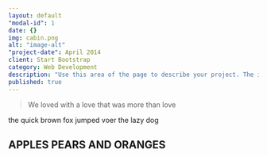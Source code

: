 ```yaml
---
layout: default
"modal-id": 1
date: {}
img: cabin.png
alt: "image-alt"
"project-date": April 2014
client: Start Bootstrap
category: Web Development
description: "Use this area of the page to describe your project. The icon above is part of a free icon set by <a href=\"https://sellfy.com/p/8Q9P/jV3VZ/\">Flat Icons</a>. On their website, you can download their free set with 16 icons, or you can purchase the entire set with 146 icons for only $12!"
published: true
---
```


> We loved with a love that was more than love

the quick brown fox jumped voer the lazy dog
## APPLES PEARS AND ORANGES


